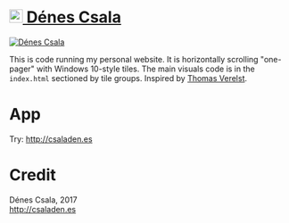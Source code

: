 
[<img src="favicon.ico" alt="favicon" height=24 width=24 />  Dénes Csala](http://csaladen.es/)
===
[![Dénes Csala](twitter/snapshot.png "Dénes Csala")](http://csaladen.es/)  

This is code running my personal website. It is horizontally scrolling "one-pager" with Windows 10-style tiles. The main visuals code is in the `index.html` sectioned by tile groups. Inspired by [Thomas Verelst](http://metro-webdesign.info).

# App
Try: http://csaladen.es

# Credit
Dénes Csala, 2017  
http://csaladen.es
